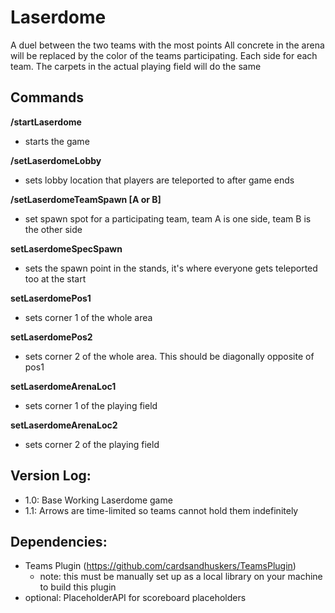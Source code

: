 # Laserdome
A duel between the two teams with the most points
All concrete in the arena will be replaced by the color of the teams participating. Each side for each team. 
The carpets in the actual playing field will do the same





## Commands
**/startLaserdome** 
- starts the game 

**/setLaserdomeLobby** 
- sets lobby location that players are teleported to after game ends

**/setLaserdomeTeamSpawn [A or B]** 
- set spawn spot for a participating team, team A is one side, team B is the other side

**setLaserdomeSpecSpawn** 
- sets the spawn point in the stands, it's where everyone gets teleported too at the start

**setLaserdomePos1**
- sets corner 1 of the whole area

**setLaserdomePos2**
- sets corner 2 of the whole area. This should be diagonally opposite of pos1

**setLaserdomeArenaLoc1**
- sets corner 1 of the playing field 

**setLaserdomeArenaLoc2**
- sets corner 2 of the playing field


## Version Log:
- 1.0: Base Working Laserdome game
- 1.1: Arrows are time-limited so teams cannot hold them indefinitely

## Dependencies:
- Teams Plugin (https://github.com/cardsandhuskers/TeamsPlugin)
    - note: this must be manually set up as a local library on your machine to build this plugin
- optional: PlaceholderAPI for scoreboard placeholders